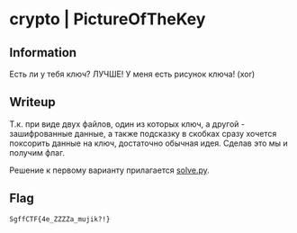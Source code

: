 # crypto | PictureOfTheKey

## Information

Есть ли у тебя ключ? ЛУЧШЕ! У меня есть рисунок ключа! (xor)

## Writeup

Т.к. при виде двух файлов, один из которых ключ, а другой - зашифрованные данные, а также подсказку в скобках сразу хочется поксорить данные на ключ, достаточно обычная идея. Сделав это мы и получим флаг.

Решение к первому варианту прилагается [solve.py](solve.py).

## Flag

`SgffCTF{4e_ZZZZa_mujik?!}`
